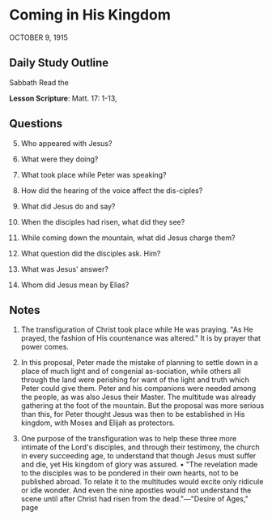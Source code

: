 # Coming in His Kingdom
OCTOBER 9, 1915

## Daily Study Outline

Sabbath Read the

**Lesson Scripture**: Matt. 17: 1-13,

## Questions

5. Who appeared with Jesus? 

3. What were they doing?

8. What took place while Peter was speaking? 

9. How did the hearing of the voice affect the dis-ciples? 

10. What did Jesus do and say? 

11. When the disciples had risen, what did they see? 

12. While coming down the mountain, what did Jesus charge them? 

13. What question did the disciples ask. Him? 

14. What was Jesus' answer? 

17. Whom did Jesus mean by Elias? 

## Notes

1. The transfiguration of Christ took place while He was praying. "As He prayed, the fashion of His countenance was altered." It is by prayer that power comes.

3. In this proposal, Peter made the mistake of planning to settle down in a place of much light and of congenial as-sociation, while others all through the land were perishing for want of the light and truth which Peter could give them. Peter and his companions were needed among the people, as was also Jesus their Master. The multitude was already gathering at the foot of the mountain. But the proposal was more serious than this, for Peter thought Jesus was then to be established in His kingdom, with Moses and Elijah as protectors.

4. One purpose of the transfiguration was to help these three more intimate of the Lord's disciples, and through their testimony, the church in every succeeding age, to understand that though Jesus must suffer and die, yet His kingdom of glory was assured. • "The revelation made to the disciples was to be pondered in their own hearts, not to be published abroad. To relate it to the multitudes would excite only ridicule or idle wonder. And even the nine apostles would not understand the scene until after Christ had risen from the dead."—"Desire of Ages," page
